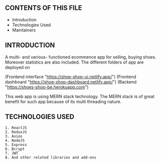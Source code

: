 CONTENTS OF THIS FILE
---------------------

 * Introduction
 * Technologies Used
 * Maintainers


INTRODUCTION
------------

A multi- and various- functioned ecommence app for selling, buying shoes. Moreover statistics are also included. The different folders of app are deployed on 

(Frontend interface "https://shoe-shop-ui.netlify.app/")
(Frontend dashboard "https://shoe-shop-dashboard.netlify.app/")
(Backend "https://shoes-shop-be.herokuapp.com")

This web app is using MERN stack technology. The MERN stack is of great benefit for such app because of its multi threading nature.

TECHNOLOGIES USED
-----------------

    1. ReactJS
    2. ReduxJS
    3. Axios
    4. NodeJS
    5. Express
    6. Bcrypt
    7. JWT
    8. And other related libraries and add-ons